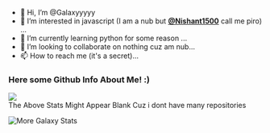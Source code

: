 - 👋 Hi, I’m @Galaxyyyyy
- 👀 I’m interested in javascript (I am a nub but [**@Nishant1500**](https://github.com/Nishant1500/) call me piro) ...
- 🌱 I’m currently learning python for some reason ...
- 💞️ I’m looking to collaborate on nothing cuz am nub...
- 📫 How to reach me (it's a secret)...

### Here some Github Info About Me! :)
<img src="https://github-readme-stats.vercel.app/api/top-langs/?username=Galaxyyyyy&langs_count=8&layout=compact" atl="My Most Used Languages">
<br>The Above Stats Might Appear Blank Cuz i dont have many repositories
<p><img align="center" src="https://github-readme-streak-stats.herokuapp.com/?user=Galaxyyyyy&" alt="More Galaxy Stats" /></p>

<!---
Galaxyyyyy/Galaxyyyyy is a ✨ special ✨ repository because its `README.md` (this file) appears on your GitHub profile.
You can click the Preview link to take a look at your changes.
--->
